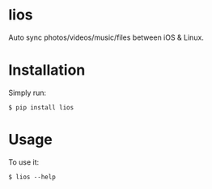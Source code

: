 # lios

Auto sync photos/videos/music/files between iOS & Linux.


# Installation

Simply run:

    $ pip install lios


# Usage

To use it:

    $ lios --help

